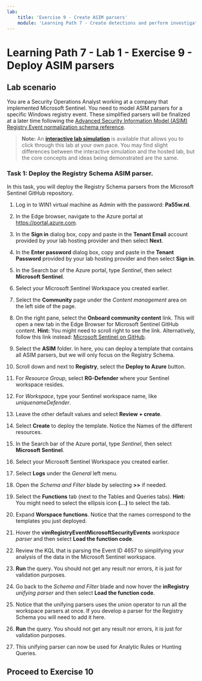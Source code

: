 ```yaml
---
lab:
    title: 'Exercise 9 - Create ASIM parsers'
    module: 'Learning Path 7 - Create detections and perform investigations using Microsoft Sentinel'
---
```


# Learning Path 7 - Lab 1 - Exercise 9 - Deploy ASIM parsers

## Lab scenario

You are a Security Operations Analyst working at a company that implemented Microsoft Sentinel. You need to model ASIM parsers for a specific Windows registry event. These simplified parsers will be finalized at a later time following the [Advanced Security Information Model (ASIM) Registry Event normalization schema reference](https://docs.microsoft.com/en-us/azure/sentinel/registry-event-normalization-schema).


>**Note:** An **[interactive lab simulation](https://mslabs.cloudguides.com/guides/SC-200%20Lab%20Simulation%20-%20Create%20Advanced%20Security%20Information%20Model%20Parsers)** is available that allows you to click through this lab at your own pace. You may find slight differences between the interactive simulation and the hosted lab, but the core concepts and ideas being demonstrated are the same. 


### Task 1: Deploy the Registry Schema ASIM parser. 

In this task, you will deploy the Registry Schema parsers from the Microsoft Sentinel GitHub repository.

1. Log in to WIN1 virtual machine as Admin with the password: **Pa55w.rd**.  

1. In the Edge browser, navigate to the Azure portal at https://portal.azure.com.

1. In the **Sign in** dialog box, copy and paste in the **Tenant Email** account provided by your lab hosting provider and then select **Next**.

1. In the **Enter password** dialog box, copy and paste in the **Tenant Password** provided by your lab hosting provider and then select **Sign in**.

1. In the Search bar of the Azure portal, type *Sentinel*, then select **Microsoft Sentinel**.

1. Select your Microsoft Sentinel Workspace you created earlier.

1. Select the **Community** page under the *Content management* area on the left side of the page.

1. On the right pane, select the **Onboard community content** link. This will open a new tab in the Edge Browser for Microsoft Sentinel GitHub content. **Hint:** You might need to scroll right to see the link. Alternatively, follow this link instead: [Microsoft Sentinel on GitHub](https://github.com/Azure/Azure-Sentinel).

1. Select the **ASIM** folder. In here, you can deploy a template that contains all ASIM parsers, but we will only focus on the Registry Schema.

1. Scroll down and next to **Registry**, select the **Deploy to Azure** button.

1. For *Resource Group*, select **RG-Defender** where your Sentinel workspace resides.

1. For *Workspace*, type your Sentinel workspace name, like *uniquenameDefender*.

1. Leave the other default values and select **Review + create**.

1. Select **Create** to deploy the template. Notice the Names of the different resources.

1. In the Search bar of the Azure portal, type *Sentinel*, then select **Microsoft Sentinel**.

1. Select your Microsoft Sentinel Workspace you created earlier.

1. Select **Logs** under the *General* left menu.

1. Open the *Schema and Filter* blade by selecting **>>** if needed.

1. Select the **Functions** tab (next to the Tables and Queries tabs). **Hint:** You might need to select the ellipsis icon **(...)** to select the tab.

1. Expand **Worspace functions**. Notice that the names correspond to the templates you just deployed.

1. Hover the **vimRegistryEventMicrosoftSecurityEvents** *workspace parser* and then select **Load the function code**.

1. Review the KQL that is parsing the Event ID 4657 to simplifying your analysis of the data in the Microsoft Sentinel workspace.

1. **Run** the query. You should not get any result nor errors, it is just for validation purposes.

1. Go back to the *Schema and Filter* blade and now hover the **inRegistry** *unifying parser* and then select **Load the function code**.

1. Notice that the unifying parsers uses the *union* operator to run all the workspace parsers at once. If you develop a parser for the Registry Schema you will need to add it here.

1. **Run** the query. You should not get any result nor errors, it is just for validation purposes.

1. This unifying parser can now be used for Analytic Rules or Hunting Queries.


## Proceed to Exercise 10

